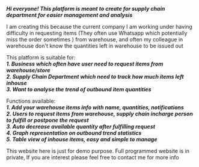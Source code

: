 ***Hi everyone! This platform is meant to create for supply chain department for easier management and analysis***

I am creating this because the current company I am working under having difficulty in requesting items (They often use Whatsapp which potentially miss the order sometimes ) from warehouse, and often my colleague in warehouse don't know the quantities left in warehouse to be issued out

This platform is suitable for: </br>
***1. Business which often have user need to request items from warehouse/store*** <br />
***2. Supply Chain Department which need to track how much items left inhouse*** <br />
***3. Want to analyse the trend of outbound item quantities*** <br />

Functions available: </br>
***1. Add your warehouse items info with name, quantities, notifications*** <br />
***2. Users to request items from warehouse, supply chain incharge person to fulfill or postpone the request*** <br />
***3. Auto decrease available quantity after fulfilling request*** <br />
***4. Graph representation on outbound trend statistics*** <br />
***5. Table view of inhouse items, easy and simple to manage*** <br />


This website here is just for demo purpose. Full programmed website is in private, If you are interest please feel free to contact me for more info